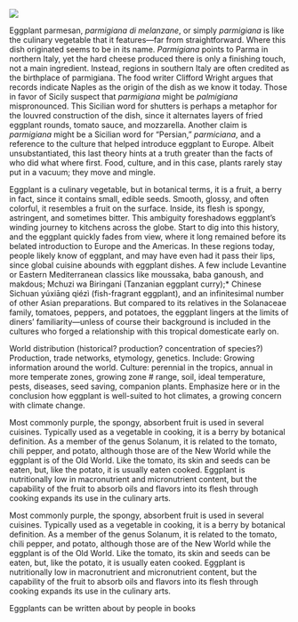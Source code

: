 <a href="https://juncture-digital.org"><img src="https://juncture-digital.org/images/ve-button.png"></a>

<param ve-config 
       title="Eggplant"
       author="Ana Carolina Carmona Ribeiro, Nathan Cornish, and Sheila Scoville"
       banner="https://upload.wikimedia.org/wikipedia/commons/5/55/Leiden_University_Library_-_Seikei_Zusetsu_vol._26%2C_page_027_-_%E6%B8%A4%E6%B5%B7%E8%8C%84%2C_%E6%B0%B4%E8%8C%84_-_Solanum_melongena_L._-_%E8%8C%84%E5%AD%90_-_idem%2C_1804.jpg" 
       layout="vertical">
 
Eggplant parmesan, _parmigiana di melanzane_, or simply _parmigiana_ is like the culinary vegetable that it features—far from straightforward. Where this dish originated seems to be in its name. _Parmigiana_ points to Parma in northern Italy, yet the hard cheese produced there is only a finishing touch, not a main ingredient. Instead, regions in southern Italy are often credited as the birthplace of parmigiana. The food writer Clifford Wright argues that records indicate Naples as the origin of the dish as we know it today. Those in favor of Sicily suspect that _parmigiana_ might be _palmigiana_ mispronounced. This Sicilian word for shutters is perhaps a metaphor for the louvred construction of the dish, since it alternates layers of fried eggplant rounds, tomato sauce, and mozzarella. Another claim is _parmigiana_ might be a Sicilian word for “Persian,” _parmiciana_, and a reference to the culture that helped introduce eggplant to Europe. Albeit unsubstantiated, this last theory hints at a truth greater than the facts of who did what where first. Food, culture, and in this case, plants rarely stay put in a vacuum; they move and mingle.


<param ve-image 
url="https://upload.wikimedia.org/wikipedia/commons/8/8b/Melanzane_alla_Parmigiana.jpg"
       label="Melanzane alla Parmigiana" 
description="Baked aubergines with Parmesan cheese"
       attribution="Flickr.com user Blue Lotus"
license="CC BY 2.0."
       source="https://www.flickr.com/photos/bluelotus/244367048">

Eggplant is a culinary vegetable, but in botanical terms, it is a fruit, a berry in fact, since it contains small, edible seeds. Smooth, glossy, and often colorful, it resembles a fruit on the surface. Inside, its flesh is spongy, astringent, and sometimes bitter. This ambiguity foreshadows eggplant’s winding journey to kitchens across the globe. Start to dig into this history, and the eggplant quickly fades from view, where it long remained before its belated introduction to Europe and the Americas. In these regions today, people likely know of eggplant, and may have even had it pass their lips, since global cuisine abounds with eggplant dishes. A few include Levantine or Eastern Mediterranean classics like moussaka, baba ganoush, and makdous; Mchuzi wa Biringani (Tanzanian eggplant curry);* Chinese Sichuan yúxiāng qiézì (fish-fragrant eggplant), and an infinitesimal number of other Asian preparations. But compared to its relatives in the Solanaceae family, tomatoes, peppers, and potatoes, the eggplant lingers at the limits of diners’ familiarity—unless of course their background is included in the cultures who forged a relationship with this tropical domesticate early on.

<param ve-image 
url="https://upload.wikimedia.org/wikipedia/commons/f/fb/Qiezi.jpg"
       label="Melanzane alla Parmigiana" 
description="Baked aubergines with Parmesan cheese"
       credit="Flickr.com user Blue Lotus"
license="CC BY 2.0."
       source="https://www.flickr.com/photos/bluelotus/244367048">


World distribution (historical? production? concentration of species?) Production, trade networks, etymology, genetics. Include: Growing information around the world. Culture: perennial in the tropics, annual in more temperate zones, growing zone # range, soil, ideal temperature, pests, diseases, seed saving, companion plants. Emphasize here or in the conclusion how eggplant is well-suited to hot climates, a growing concern with climate change.

 <param ve-map 
      center="Q41183" 
      zoom="10" 
      Title="Aleppo, Syria"
      show-labels>      

Most commonly purple, the spongy, absorbent fruit is used in several cuisines. Typically used as a vegetable in cooking, it is a berry by botanical definition. As a member of the genus Solanum, it is related to the tomato, chili pepper, and potato, although those are of the New World while the eggplant is of the Old World. Like the tomato, its skin and seeds can be eaten, but, like the potato, it is usually eaten cooked. Eggplant is nutritionally low in macronutrient and micronutrient content, but the capability of the fruit to absorb oils and flavors into its flesh through cooking expands its use in the culinary arts.
<param ve-image 
       label="Eggplant emoji" 
       description="Eggplant emoji" 
       license="via BHL" 
       url="https://www.biodiversitylibrary.org/pageImage/50118220#page/101/mode/1up"
       region="413,140,2705,2632">

Most commonly purple, the spongy, absorbent fruit is used in several cuisines. Typically used as a vegetable in cooking, it is a berry by botanical definition. As a member of the genus Solanum, it is related to the tomato, chili pepper, and potato, although those are of the New World while the eggplant is of the Old World. Like the tomato, its skin and seeds can be eaten, but, like the potato, it is usually eaten cooked. Eggplant is nutritionally low in macronutrient and micronutrient content, but the capability of the fruit to absorb oils and flavors into its flesh through cooking expands its use in the culinary arts.
<param ve-knightlab-timeline
       source="1wL2INP3K0tfqVYfJqVJOd9NlyDXDYjajpzEb_WG8UGA"
       timenav-position="bottom"
       hash-bookmark="false""
       initial-zoom="1""
       height="750">

Eggplants can be written about by people in books 
<param ve-iframe 
    src="https://books.google.com/books?id=LGVeCAAAQBAJ&newbks=0&lpg=PT380&dq=aubergine&pg=PT380&output=embed">
       

